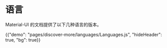 # 语言

<p class="description">Material-UI 的文档提供了以下几种语言的版本。</p>

{{"demo": "pages/discover-more/languages/Languages.js", "hideHeader": true, "bg": true}}